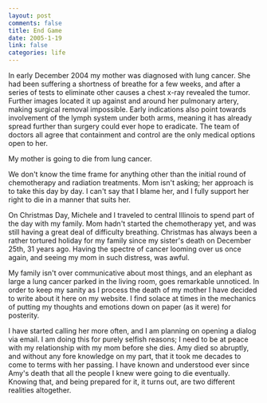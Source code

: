 ```yaml
--- 
layout: post
comments: false
title: End Game
date: 2005-1-19
link: false
categories: life
---
```

In early December 2004 my mother was diagnosed with lung cancer. She had been suffering a shortness of breathe for a few weeks, and after a series of tests to eliminate other causes a chest x-ray revealed the tumor. Further images located it up against and around her pulmonary artery, making surgical removal impossible. Early indications also point towards involvement of the lymph system under both arms, meaning it has already spread further than surgery could ever hope to eradicate. The team of doctors all agree that containment and control are the only medical options open to her.

My mother is going to die from lung cancer.

We don't know the time frame for anything other than the initial round of chemotherapy and radiation treatments. Mom isn't asking; her approach is to take this day by day. I can't say that I blame her, and I fully support her right to die in a manner that suits her.

On Christmas Day, Michele and I traveled to central Illinois to spend part of the day with my family. Mom hadn't started the chemotherapy yet, and was still having a great deal of difficulty breathing. Christmas has always been a rather tortured holiday for my family since my sister's death on December 25th, 31 years ago. Having the spectre of cancer looming over us once again, and seeing my mom in such distress, was awful.

My family isn't over communicative about most things, and an elephant as large a lung cancer parked in the living room, goes remarkable unnoticed. In order to keep my sanity as I process the death of my mother I have decided to write about it here on my website. I find solace at times in the mechanics of putting my thoughts and emotions down on paper (as it were) for posterity.

I have started calling her more often, and I am planning on opening a dialog via email. I am doing this for purely selfish reasons; I need to be at peace with my relationship with my mom before she dies. Amy died so abruptly, and without any fore knowledge on my part, that it took me decades to come to terms with her passing. I have known and understood ever since Amy's death that all the people I knew were going to die eventually. Knowing that, and being prepared for it, it turns out, are two different realities altogether.
